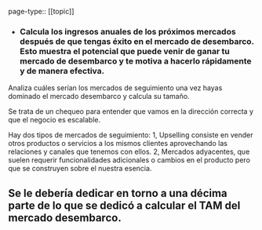 page-type:: [[topic]]
- ### Calcula los ingresos anuales de los próximos mercados después de que tengas éxito en el mercado de desembarco. Esto muestra el potencial que puede venir de ganar tu mercado de desembarco y te motiva a hacerlo rápidamente y de manera efectiva.

Analiza cuáles serían los mercados de seguimiento una vez hayas dominado el mercado desembarco y calcula su tamaño.

Se trata de un chequeo para entender que vamos en la dirección correcta y que el negocio es escalable.

Hay dos tipos de mercados de seguimiento: 1, Upselling consiste en vender otros productos o servicios a los mismos clientes aprovechando las relaciones y canales que tenemos con ellos. 2, Mercados adyacentes, que suelen requerir funcionalidades adicionales o cambios en el producto pero que se construyen sobre el nuestra esencia.

Se le debería dedicar en torno a una décima parte de lo que se dedicó a calcular el TAM del mercado desembarco.
  - 


